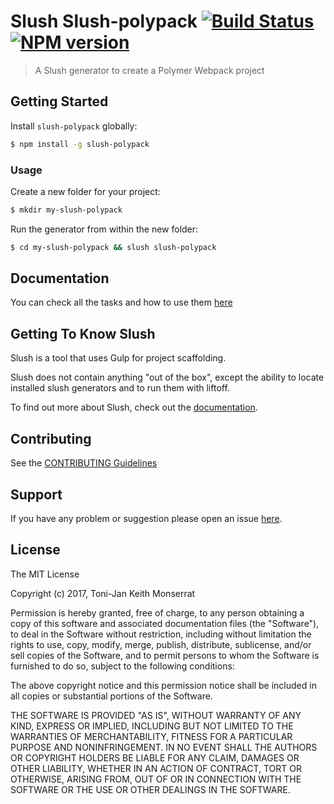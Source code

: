 # Slush Slush-polypack [![Build Status](https://secure.travis-ci.org/tjmonsi/slush-polypack.png?branch=master)](https://travis-ci.org/tjmonsi/slush-polypack) [![NPM version](https://badge-me.herokuapp.com/api/npm/slush-polypack.png)](http://badges.enytc.com/for/npm/slush-polypack)

> A Slush generator to create a Polymer Webpack project


## Getting Started

Install `slush-polypack` globally:

```bash
$ npm install -g slush-polypack
```

### Usage

Create a new folder for your project:

```bash
$ mkdir my-slush-polypack
```

Run the generator from within the new folder:

```bash
$ cd my-slush-polypack && slush slush-polypack
```

## Documentation

You can check all the tasks and how to use them [here](./docs/README.md)

## Getting To Know Slush

Slush is a tool that uses Gulp for project scaffolding.

Slush does not contain anything "out of the box", except the ability to locate installed slush generators and to run them with liftoff.

To find out more about Slush, check out the [documentation](https://github.com/slushjs/slush).

## Contributing

See the [CONTRIBUTING Guidelines](https://github.com/tjmonsi/slush-polypack/blob/master/CONTRIBUTING.md)

## Support
If you have any problem or suggestion please open an issue [here](https://github.com/tjmonsi/slush-polypack/issues).

## License

The MIT License

Copyright (c) 2017, Toni-Jan Keith Monserrat

Permission is hereby granted, free of charge, to any person
obtaining a copy of this software and associated documentation
files (the "Software"), to deal in the Software without
restriction, including without limitation the rights to use,
copy, modify, merge, publish, distribute, sublicense, and/or sell
copies of the Software, and to permit persons to whom the
Software is furnished to do so, subject to the following
conditions:

The above copyright notice and this permission notice shall be
included in all copies or substantial portions of the Software.

THE SOFTWARE IS PROVIDED "AS IS", WITHOUT WARRANTY OF ANY KIND,
EXPRESS OR IMPLIED, INCLUDING BUT NOT LIMITED TO THE WARRANTIES
OF MERCHANTABILITY, FITNESS FOR A PARTICULAR PURPOSE AND
NONINFRINGEMENT. IN NO EVENT SHALL THE AUTHORS OR COPYRIGHT
HOLDERS BE LIABLE FOR ANY CLAIM, DAMAGES OR OTHER LIABILITY,
WHETHER IN AN ACTION OF CONTRACT, TORT OR OTHERWISE, ARISING
FROM, OUT OF OR IN CONNECTION WITH THE SOFTWARE OR THE USE OR
OTHER DEALINGS IN THE SOFTWARE.

